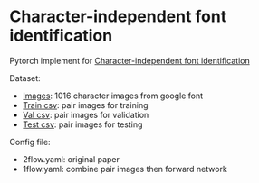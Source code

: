 # Character-independent font identification

Pytorch implement for [Character-independent font identification](https://arxiv.org/pdf/2001.08893.pdf)

Dataset:
- [Images](https://drive.google.com/file/d/1qmSGYIL__YKBeEeMfpbyvJLlFl5CZLX2/view?usp=sharing): 1016 character images from google font
- [Train csv](https://drive.google.com/file/d/15v7m3dRE7yNmKVL_phTqJe4UmmA-oR-a/view?usp=sharing): pair images for training
- [Val csv](https://drive.google.com/file/d/1abFVdoWD-9himnGHLDUbTYaNvxHeQ1ph/view?usp=sharing): pair images for validation
- [Test csv](https://drive.google.com/file/d/1SS9bsjqzuh7XPOcmkuAUz944k0xF8qEQ/view?usp=sharing): pair images for testing

Config file:
- 2flow.yaml: original paper
- 1flow.yaml: combine pair images then forward network
